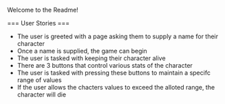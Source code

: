 Welcome to the Readme!

=== User Stories ===

- The user is greeted with a page asking them to supply a name for their character
- Once a name is supplied, the game can begin
- The user is tasked with keeping their character alive
- There are 3 buttons that control various stats of the character
- The user is tasked with pressing these buttons to maintain a specifc range of values
- If the user allows the chacters values to exceed the alloted range, the character will die
